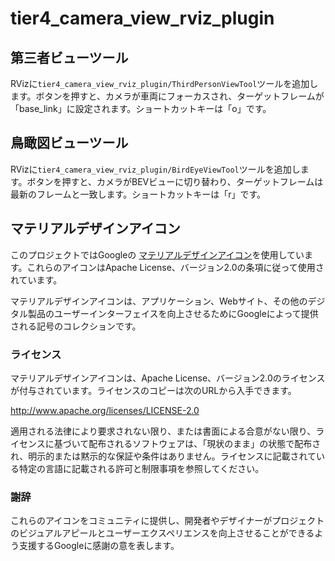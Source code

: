 # tier4_camera_view_rviz_plugin

## 第三者ビューツール

RVizに`tier4_camera_view_rviz_plugin/ThirdPersonViewTool`ツールを追加します。ボタンを押すと、カメラが車両にフォーカスされ、ターゲットフレームが「base_link」に設定されます。ショートカットキーは「o」です。

## 鳥瞰図ビューツール

RVizに`tier4_camera_view_rviz_plugin/BirdEyeViewTool`ツールを追加します。ボタンを押すと、カメラがBEVビューに切り替わり、ターゲットフレームは最新のフレームと一致します。ショートカットキーは「r」です。

## マテリアルデザインアイコン

このプロジェクトではGoogleの [マテリアルデザインアイコン](https://developers.google.com/fonts/docs/material_symbols)を使用しています。これらのアイコンはApache License、バージョン2.0の条項に従って使用されています。

マテリアルデザインアイコンは、アプリケーション、Webサイト、その他のデジタル製品のユーザーインターフェイスを向上させるためにGoogleによって提供される記号のコレクションです。

### ライセンス

マテリアルデザインアイコンは、Apache License、バージョン2.0のライセンスが付与されています。ライセンスのコピーは次のURLから入手できます。

<http://www.apache.org/licenses/LICENSE-2.0>

適用される法律により要求されない限り、または書面による合意がない限り、ライセンスに基づいて配布されるソフトウェアは、「現状のまま」の状態で配布され、明示的または黙示的な保証や条件はありません。ライセンスに記載されている特定の言語に記載される許可と制限事項を参照してください。

### 謝辞

これらのアイコンをコミュニティに提供し、開発者やデザイナーがプロジェクトのビジュアルアピールとユーザーエクスペリエンスを向上させることができるよう支援するGoogleに感謝の意を表します。

